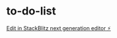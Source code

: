 # to-do-list

[Edit in StackBlitz next generation editor ⚡️](https://stackblitz.com/~/github.com/tecbrenno/to-do-list)